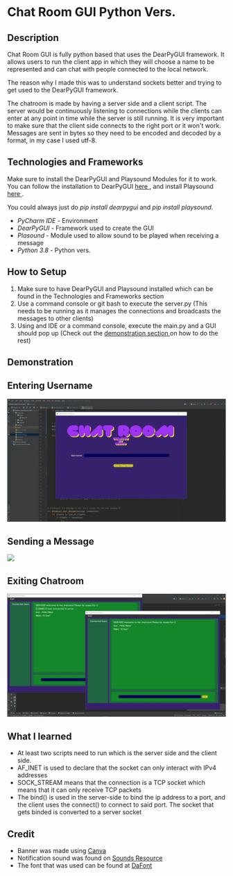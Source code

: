 <!-- Title -->
<h1> Chat Room GUI Python Vers. </h1>

<!-- Description -->
<h2> Description </h2>

<!-- 1. Describe the project -->
<p> Chat Room GUI is fully python based that uses the DearPyGUI framework. It allows users to run the client app in which they will choose a name to be represented and can chat with people connected to the local network. </p>

<!-- 2. Explain why you made it -->
<p> The reason why I made this was to understand sockets better and trying to get used to the DearPyGUI framework. </p>

<!-- 3. Describe how a Chatroom is made -->
<p> The chatroom is made by having a server side and a client script. The server would be continuously listening to connections while the clients can enter at any point in time while the server is still running. It is very important to make sure that the client side connects to the right port or it won't work. Messages are sent in bytes so they need to be encoded and decoded by a format, in my case I used utf-8. </p>

<!-- Technologies and Frameworks -->
<h2> Technologies and Frameworks </h2>
<p> Make sure to install the DearPyGUI and Playsound Modules for it to work. You can follow the installation to DearPyGUI <a href="https://github.com/hoffstadt/DearPyGui"> here </a>, and install Playsound <a href="https://pypi.org/project/playsound/"> here </a>.</p> 

<p> You could always just do <i> pip install dearpygui </i> and <i> pip install playsound. </i> </p>

<ul>
    <li><i>PyCharm IDE</i> - Environment </li>
    <li><i>DearPyGUI</i> - Framework used to create the GUI </li>
    <li><i>Plasound</i> - Module used to allow sound to be played when receiving a message </li>
    <li><i>Python 3.8</i> - Python vers.</li>
</ul>
  

<!-- How to Setup -->
<h2> How to Setup </h2>
<ol>
    <li> Make sure to have DearPyGUI and Playsound installed which can be found in the Technologies and Frameworks section</li>
    <li> Use a command console or git bash to execute the server.py (This needs to be running as it manages the connections and broadcasts the messages to other clients) </li>
    <li> Using and IDE or a command console, execute the main.py and a GUI should pop up (Check out the <a href="https://github.com/gnikkoch96/Python-Chat-Server-GUI/blob/master/README.md#-demonstration-"> demonstration section </a> on how to do the rest) </li>
</ol>

<!-- Demonstration-->
<h2> Demonstration </h2>

<!-- Entering Username -->
<h2> Entering Username </h2>
<img src="https://github.com/gnikkoch96/Python-Chat-Server-GUI/blob/master/resources/read_me/Entering-Example.gif"/>

<!-- Sending a Message -->
<h2> Sending a Message </h2>
<img src="https://github.com/gnikkoch96/Python-Chat-Server-GUI/blob/master/resources/read_me/Chatting-Example.gif"/>

<!-- Exiting Chatroom -->
<h2> Exiting Chatroom </h2>
<img src="https://github.com/gnikkoch96/Python-Chat-Server-GUI/blob/master/resources/read_me/Exit-Example.gif"/>

<!-- What I learned -->
<h2> What I learned </h2>
<ul>
    <li> At least two scripts need to run which is the server side and the client side.</li>
    <li> AF_INET is used to declare that the socket can only interact with IPv4 addresses</li>
    <li> SOCK_STREAM means that the connection is a TCP socket which means that it can only receive TCP packets</li>
    <li>The bind() is used in the server-side to bind the ip address to a port, and the client uses the connect() to connect to said port. The socket that gets binded is converted to a server socket</li> 
</ul>

<!-- Credit -->
<h2> Credit </h2>
<ul>
    <li>Banner was made using <a href="https://www.canva.com/"> Canva </a></li>
    <li>Notification sound was found on <a href="https://www.sounds-resource.com/"> Sounds Resource </a> </li>
    <li>The font that was used can be found at <a href="https://www.dafont.com/"> DaFont</a></li>
</ul>


